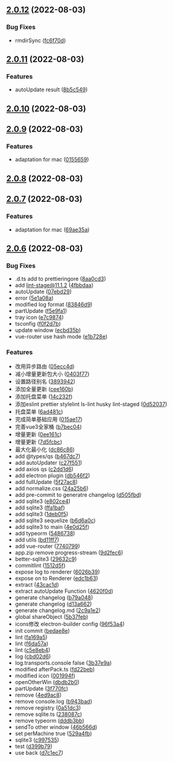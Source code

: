 ## [2.0.12](https://192.168.137.5/yangdong/electron-template/compare/v2.0.11...v2.0.12) (2022-08-03)


### Bug Fixes

* rmdirSync ([fc6f70d](https://192.168.137.5/yangdong/electron-template/commits/fc6f70d0b058563cefeb93c5b3cce9351f800d8d))



## [2.0.11](https://192.168.137.5/yangdong/electron-template/compare/v2.0.10...v2.0.11) (2022-08-03)


### Features

* autoUpdate result ([8b5c549](https://192.168.137.5/yangdong/electron-template/commits/8b5c54918b336948ec8ee3f46280b55d9dab9c6f))



## [2.0.10](https://192.168.137.5/yangdong/electron-template/compare/v2.0.9...v2.0.10) (2022-08-03)



## [2.0.9](https://192.168.137.5/yangdong/electron-template/compare/v2.0.8...v2.0.9) (2022-08-03)


### Features

* adaptation for mac ([0155659](https://192.168.137.5/yangdong/electron-template/commits/01556594b3673b6ec3bdb7b88494753756ae80c4))



## [2.0.8](https://192.168.137.5/yangdong/electron-template/compare/v2.0.7...v2.0.8) (2022-08-03)



## [2.0.7](https://192.168.137.5/yangdong/electron-template/compare/v2.0.6...v2.0.7) (2022-08-03)


### Features

* adaptation for mac ([69ae35a](https://192.168.137.5/yangdong/electron-template/commits/69ae35a97a9c2d9a04cb935fd775cc16dfda06a3))



## [2.0.6](https://192.168.137.5/yangdong/electron-template/compare/bedae8e96830d9af7b613bcfa365ac44027dcf87...v2.0.6) (2022-08-03)


### Bug Fixes

* .d.ts add to prettieringore ([8aa0cd3](https://192.168.137.5/yangdong/electron-template/commits/8aa0cd3b94f5ba2f51d2bc1985e9a222ac8cf838))
* add lint-stage@11.1.2 ([4fbbdaa](https://192.168.137.5/yangdong/electron-template/commits/4fbbdaa54c8ba137f51e73bc6be52abbd30dc241))
* autoUpdate ([07ebd29](https://192.168.137.5/yangdong/electron-template/commits/07ebd292b10c06f9baf7e4b221d2259d44843f8d))
* error ([5e1a08a](https://192.168.137.5/yangdong/electron-template/commits/5e1a08ac41d46fcdcc075d87ae7bdf345f339490))
* modified log format ([83846d9](https://192.168.137.5/yangdong/electron-template/commits/83846d9f49a671e8d6eace005ae316ded9e0166c))
* partUpdate ([f5e9fa1](https://192.168.137.5/yangdong/electron-template/commits/f5e9fa11b7f31ba52d7811b32d64bd93085d2041))
* tray icon ([e7c9874](https://192.168.137.5/yangdong/electron-template/commits/e7c987467569d19d65cd1694136f3730158f9273))
* tsconfig ([f0f2d7b](https://192.168.137.5/yangdong/electron-template/commits/f0f2d7b26527c4c2ca4e99220202b99edecaacc5))
* update window ([ecbd35b](https://192.168.137.5/yangdong/electron-template/commits/ecbd35bd67f36b67f8cc33c4d0e5dc3a5857e3cf))
* vue-router use hash mode ([e1b728e](https://192.168.137.5/yangdong/electron-template/commits/e1b728e5fb1bedb471404215afdd69d10be470a9))


### Features

* 改用异步路由 ([05ecc4d](https://192.168.137.5/yangdong/electron-template/commits/05ecc4d46d390074a3f8fdf492d6bce6679e7cb8))
* 减小增量更新包大小 ([0403f77](https://192.168.137.5/yangdong/electron-template/commits/0403f777c7e33e9252c11cf086ab620c61ba92b5))
* 设置路径别名 ([3893942](https://192.168.137.5/yangdong/electron-template/commits/38939423f49bacba2cc533d5ce931a8c737e748d))
* 添加全量更新 ([cee160b](https://192.168.137.5/yangdong/electron-template/commits/cee160b160a25158a0f6f53eb6e60abd16965d6c))
* 添加托盘菜单 ([14c232f](https://192.168.137.5/yangdong/electron-template/commits/14c232f43be292df25c75a354cf47e732459d412))
* 添加eslint prettier stylelint ls-lint husky lint-staged ([0d52037](https://192.168.137.5/yangdong/electron-template/commits/0d520377588a9ac47f599a5a9cfab25595562cc2))
* 托盘菜单 ([6ad481c](https://192.168.137.5/yangdong/electron-template/commits/6ad481cc44bf1613a5a136d089f3ebcbb104c8c7))
* 完成简单基础应用 ([015ae17](https://192.168.137.5/yangdong/electron-template/commits/015ae1726907e48544ac5c190825dfb7e1c8158f))
* 完善vue3全家桶 ([b7bec04](https://192.168.137.5/yangdong/electron-template/commits/b7bec04cce4efd0ac1dcb4fe63ed6cc847c63579))
* 增量更新 ([0ee161c](https://192.168.137.5/yangdong/electron-template/commits/0ee161c6a6b6773201db262a08f359619afd45a2))
* 增量更新 ([7d5fcbc](https://192.168.137.5/yangdong/electron-template/commits/7d5fcbc452070b08fe4efd809a2983e56af93842))
* 最大化最小化 ([dc86c86](https://192.168.137.5/yangdong/electron-template/commits/dc86c86669d651ebcd190785efbea6ee6519513c))
* add @types/qs ([b467dc7](https://192.168.137.5/yangdong/electron-template/commits/b467dc76947975547548712c868db966cc4c1237))
* add autoUpdater ([c27f551](https://192.168.137.5/yangdong/electron-template/commits/c27f55110b8a68deab8ad029528ea32fcaa9d6dc))
* add axios qs ([c2dd1d6](https://192.168.137.5/yangdong/electron-template/commits/c2dd1d621718b4b803209165f21e96cd249dbf0d))
* add electron plugin ([db546f2](https://192.168.137.5/yangdong/electron-template/commits/db546f29904bf55d2f205d3e404d458222657ba4))
* add fullUpdate ([5f27ac8](https://192.168.137.5/yangdong/electron-template/commits/5f27ac8178e8441be12f729d3968d16d1641f2fd))
* add normalize.css ([24a25b6](https://192.168.137.5/yangdong/electron-template/commits/24a25b626618b6f514b8686df991d12acfdc2d20))
* add pre-commit to generatre changelog ([d505fbd](https://192.168.137.5/yangdong/electron-template/commits/d505fbd6b783caf003e50e1a2f93b10b2ab0dbf5))
* add sqlite3 ([e802ce4](https://192.168.137.5/yangdong/electron-template/commits/e802ce412cdc0c8dbf7fd55ba0455eea78535183))
* add sqlite3 ([ffa1baf](https://192.168.137.5/yangdong/electron-template/commits/ffa1baf14bd27ab6de3626d56588568eff0c6b49))
* add sqlite3 ([1deb0f5](https://192.168.137.5/yangdong/electron-template/commits/1deb0f5780fa0435cf5db6a3e5592e64d0a27ffa))
* add sqlite3 sequelize ([b6d6a0c](https://192.168.137.5/yangdong/electron-template/commits/b6d6a0c69536170f63614de4069925b9a32690f9))
* add sqlite3 to main ([4e0d25f](https://192.168.137.5/yangdong/electron-template/commits/4e0d25fe16ca7678d2770cf1b471f6da883d188c))
* add typeorm ([5486738](https://192.168.137.5/yangdong/electron-template/commits/54867382d50c86a6771ee75ad149294a0cfc9823))
* add utils ([bd11ff7](https://192.168.137.5/yangdong/electron-template/commits/bd11ff735d6999863f56c3db6f59732277caf503))
* add vue-router ([7740799](https://192.168.137.5/yangdong/electron-template/commits/7740799c2c62007084183ca2da0b63b1dc45d140))
* app.zip remove progress-stream ([9d2fec6](https://192.168.137.5/yangdong/electron-template/commits/9d2fec61af75d785ac43f9ebb8874bcfd416f6b5))
* better-sqlite3 ([29632c9](https://192.168.137.5/yangdong/electron-template/commits/29632c99d85713f28ef1810db57dda23b3fb7be4))
* commitlint ([1512d5f](https://192.168.137.5/yangdong/electron-template/commits/1512d5fcbb25d184ffbb18aa4ec5f162396f250b))
* expose log to renderer ([6026b39](https://192.168.137.5/yangdong/electron-template/commits/6026b39e4d425c1c22773ca979b1bd521031854a))
* expose on to Renderer ([edc1b63](https://192.168.137.5/yangdong/electron-template/commits/edc1b63ae0c0dd75d870381fa466f29930c0bb7d))
* extract ([43cac1d](https://192.168.137.5/yangdong/electron-template/commits/43cac1da360cc4a5e89031411b1d7427d6dc0e7a))
* extract autoUpdate Function ([4620f0d](https://192.168.137.5/yangdong/electron-template/commits/4620f0de6997da65d1534a31c42076cb3f030cf9))
* generate changelog ([b79a048](https://192.168.137.5/yangdong/electron-template/commits/b79a0481d1926786562a642938ad5571ec4dc549))
* generate changelog ([d13a662](https://192.168.137.5/yangdong/electron-template/commits/d13a66238df450f9e04a596db3c6caae9062f373))
* generate changelog.md ([2c9a1e2](https://192.168.137.5/yangdong/electron-template/commits/2c9a1e24e71f3c9e8b33c3cff0231612e44d9492))
* global shareObject ([5b37feb](https://192.168.137.5/yangdong/electron-template/commits/5b37febab785a54427cd2e6cb138f45f1f50c7f0))
* icons修改 electron-builder config ([96f53a4](https://192.168.137.5/yangdong/electron-template/commits/96f53a48440264a7477b5038fdfe7a2e31a800b0))
* init commit ([bedae8e](https://192.168.137.5/yangdong/electron-template/commits/bedae8e96830d9af7b613bcfa365ac44027dcf87))
* lint ([fa169a5](https://192.168.137.5/yangdong/electron-template/commits/fa169a5258998578a4c936b7041a04e4ab4745f5))
* lint ([f6da57a](https://192.168.137.5/yangdong/electron-template/commits/f6da57a55ca9df1c9b05b52f21dd3e19b925a0b5))
* lint ([c5e8eb4](https://192.168.137.5/yangdong/electron-template/commits/c5e8eb48253be03f5d11d439ea46a276cd30ec89))
* log ([cbd02d6](https://192.168.137.5/yangdong/electron-template/commits/cbd02d6d9273ad42086f42d470aff8c0dff3e226))
* log.transports.console false ([3b37e9a](https://192.168.137.5/yangdong/electron-template/commits/3b37e9a2d42dc0ab572240ada69b52d99ff00ce1))
* modified afterPack.ts ([fd22beb](https://192.168.137.5/yangdong/electron-template/commits/fd22beba90b08b998e3a950326dfa8fcc9faa038))
* modified icon ([001994f](https://192.168.137.5/yangdong/electron-template/commits/001994fa516beba34145d24167ca105d0385b27c))
* openOtherWin ([dbdb2b0](https://192.168.137.5/yangdong/electron-template/commits/dbdb2b0598825e75bcf3f54019d2de52c3c1eaa5))
* partUpdate ([3f770fc](https://192.168.137.5/yangdong/electron-template/commits/3f770fcf8fe8262054132d5360164deeab52df29))
* remove ([4ed9ac8](https://192.168.137.5/yangdong/electron-template/commits/4ed9ac8b9511adfae1401cb018c1a18dee6ba736))
* remove console.log ([b943bad](https://192.168.137.5/yangdong/electron-template/commits/b943bad4651e7f4e9c1146cb107ff559369c4229))
* remove registry ([0a51dc3](https://192.168.137.5/yangdong/electron-template/commits/0a51dc34c146a9af066fbb183866cb63e058b10a))
* remove sqlite.ts ([238087c](https://192.168.137.5/yangdong/electron-template/commits/238087cf88398abcfa38c721f18b75fe6e336a5e))
* remove typeorm ([dddb3bb](https://192.168.137.5/yangdong/electron-template/commits/dddb3bb3c2269f7b6bb5106f0e287376e6fae1fd))
* sendTo other window ([46b566d](https://192.168.137.5/yangdong/electron-template/commits/46b566d75433bc483ea92e9e2b574f5c8ee0f403))
* set perMachine true ([529a4fb](https://192.168.137.5/yangdong/electron-template/commits/529a4fb48b6c011d3f7e49eff0fe0e2d1a4dc943))
* sqlite3 ([c997535](https://192.168.137.5/yangdong/electron-template/commits/c997535add08a8a186c5f11b04d5ff69e282faad))
* test ([d399b79](https://192.168.137.5/yangdong/electron-template/commits/d399b79b083aebe692064fa6ef25bbe66c387535))
* use back ([d7c1ec7](https://192.168.137.5/yangdong/electron-template/commits/d7c1ec754a24e52e1e1d795cb2267320049d7624))



